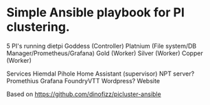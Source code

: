 # Simple Ansible playbook for PI clustering.
5 PI's running dietpi 
Goddess (Controller) 
Platnium (File system/DB Manager/Prometheus/Grafana) 
Gold (Worker)
Silver (Worker)
Copper (Worker)




Services
Hiemdal
Pihole
Home Assistant (supervisor) 
NPT server? 
Promethius
Grafana
FoundryVTT
Wordpress? Website


Based on https://github.com/dinofizz/picluster-ansible
